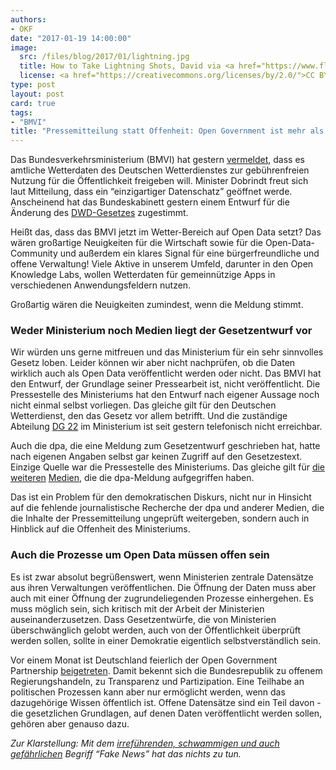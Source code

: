 ```yaml
---
authors:
- OKF
date: "2017-01-19 14:00:00"
image:
  src: /files/blog/2017/01/lightning.jpg
  title: How to Take Lightning Shots, David via <a href="https://www.flickr.com/photos/davidw/490726436/">flickr</a>
  license: <a href="https://creativecommons.org/licenses/by/2.0/">CC BY 2.0</a>
type: post
layout: post
card: true
tags:
- "BMVI"
title: "Pressemitteilung statt Offenheit: Open Government ist mehr als nur Open Data"
---
```



Das Bundesverkehrsministerium (BMVI) hat gestern [vermeldet](https://www.bmvi.de/SharedDocs/DE/Pressemitteilungen/2017/006-dobrindt-dwd-gesetz.html), dass es amtliche Wetterdaten des Deutschen Wetterdienstes zur gebührenfreien Nutzung für die Öffentlichkeit freigeben will. Minister Dobrindt freut sich laut Mitteilung, dass ein “einzigartiger Datenschatz” geöffnet werde. Anscheinend hat das Bundeskabinett gestern einem Entwurf für die Änderung des [DWD-Gesetzes](https://www.gesetze-im-internet.de/dwdg/) zugestimmt. 

Heißt das, dass das BMVI jetzt im Wetter-Bereich auf Open Data setzt? Das wären großartige Neuigkeiten für die Wirtschaft sowie für die Open-Data-Community und außerdem ein klares Signal für eine bürgerfreundliche und offene Verwaltung! Viele Aktive in unserem Umfeld, darunter in den Open Knowledge Labs, wollen Wetterdaten für gemeinnützige Apps in verschiedenen Anwendungsfeldern nutzen.

Großartig wären die Neuigkeiten zumindest, wenn die Meldung stimmt.

<h3>Weder Ministerium noch Medien liegt der Gesetzentwurf vor</h3>

Wir würden uns gerne mitfreuen und das Ministerium für ein sehr sinnvolles Gesetz loben. Leider können wir aber nicht nachprüfen, ob die Daten wirklich auch als Open Data veröffentlicht werden oder nicht. Das BMVI hat den Entwurf, der Grundlage seiner Pressearbeit ist, nicht veröffentlicht. Die Pressestelle des Ministeriums hat den Entwurf nach eigener Aussage noch nicht einmal selbst vorliegen. Das gleiche gilt für den Deutschen Wetterdienst, den das Gesetz vor allem betrifft. Und die zuständige Abteilung [DG 22](https://www.bmvi.de/SharedDocs/DE/Anlage/Z/organigramm.pdf?__blob=publicationFile) im Ministerium ist seit gestern telefonisch nicht erreichbar.

Auch die dpa, die eine Meldung zum Gesetzentwurf geschrieben hat, hatte nach eigenen Angaben selbst gar keinen Zugriff auf den Gesetzestext. Einzige Quelle war die Pressestelle des Ministeriums. Das gleiche gilt für [die](http://www.spiegel.de/wirtschaft/unternehmen/wetter-klimadaten-aus-deutschland-sollen-kostenfrei-werden-a-1130485.html)  [weiteren](https://www.heise.de/newsticker/meldung/Amtliche-Wetterdaten-sollen-kostenfrei-nutzbar-werden-3601117.html) [Medien](http://www.handelsblatt.com/politik/deutschland/gesetzentwurf-amtliche-wetterdaten-sollen-kostenfrei-werden/19267650.html), die die dpa-Meldung aufgegriffen haben.

Das ist ein Problem für den demokratischen Diskurs, nicht nur in Hinsicht auf die fehlende journalistische Recherche der dpa und anderer Medien, die die Inhalte der Pressemitteilung ungeprüft weitergeben, sondern auch in Hinblick auf die Offenheit des Ministeriums. 

<h3>Auch die Prozesse um Open Data müssen offen sein</h3>

Es ist zwar absolut begrüßenswert, wenn Ministerien zentrale Datensätze aus ihren Verwaltungen veröffentlichen. Die Öffnung der Daten muss aber auch mit einer Öffnung der zugrundeliegenden Prozesse einhergehen. Es muss möglich sein, sich kritisch mit der Arbeit der Ministerien auseinanderzusetzen. Dass Gesetzentwürfe, die von Ministerien überschwänglich gelobt werden, auch von der Öffentlichkeit überprüft werden sollen, sollte in einer Demokratie eigentlich selbstverständlich sein. 

Vor einem Monat ist Deutschland feierlich der Open Government Partnership [beigetreten](http://www.opengovpartnership.org/blog/johanna-zum-felde/2016/12/09/deutschland-ist-jetzt-teil-der-open-government-partnership-ogp). Damit bekennt sich die Bundesrepublik zu offenem Regierungshandeln, zu Transparenz und Partizipation. Eine Teilhabe an politischen Prozessen kann aber nur ermöglicht werden, wenn das dazugehörige Wissen öffentlich ist. Offene Datensätze sind ein Teil davon - die gesetzlichen Grundlagen, auf denen Daten veröffentlicht werden sollen, gehören aber genauso dazu. 

*Zur Klarstellung: Mit dem [irreführenden, schwammigen und auch gefährlichen](http://uebermedien.de/11899/fake-news-und-der-blinde-fleck-der-medien/) Begriff “Fake News” hat das nichts zu tun.*
